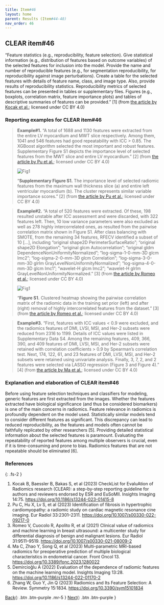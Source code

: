 ```yaml
---
title: Item#46
layout: home
parent: Results (Item#44-48)
nav_order: 46
---
```


## CLEAR item#46


“Feature statistics (e.g., reproducibility, feature selection). Give statistical information (e.g., distribution of features based on outcome variables) of the selected features for inclusion into the model. Provide the name and number of reproducible features (e.g., for segmentation reproducibility, for reproducibility against image perturbations). Create a table for the selected features with details of feature name, class, and image type. Also, provide results of reproducibility statistics. Reproducibility metrics of selected features can be presented in tables or supplementary files. Figures (e.g., boxplots, correlation matrix, feature importance plots) and tables of descriptive summaries of features can be provided.” [1] (from [the article by Kocak et al.](https://insightsimaging.springeropen.com/articles/10.1186/s13244-023-01415-8); licensed under CC BY 4.0)


### Reporting examples for CLEAR item#46

> **Example#1.** “A total of 1688 and 1130 features were extracted from the entire LV myocardium and MWT slice respectively. Among them, 1041 and 546 features had good repeatability with ICC > 0.85. The XGBoost algorithm selected the most important and robust features. Supplementary Figure S1 depicts the importance level of selected features from the MWT slice and entire LV myocardium.” [2] (from [the article by Pu et al.](https://doi.org/10.1007/s00330-022-09217-0); licensed under CC BY 4.0)
>
> ![Fig1](/CLEAR-E3/figs/Item46_Figure1.png)
>
> “**Supplementary Figure S1.** The importance level of selected radiomic features from the maximum wall thickness slice (a) and entire left ventricular myocardium (b). The cluster represents similar variable importance scores.” [2] (from [the article by Pu et al.](https://doi.org/10.1007/s00330-022-09217-0); licensed under CC BY 4.0)

> **Example#2.** “A total of 520 features were extracted. Of these, 198 resulted unstable after ICC assessment and were discarded, with 322 features left. Then, 10 low variance parameters were also excluded as well as 278 highly intercorrelated ones, as resulted from the pairwise correlation matrix shown in Figure S1. After class balancing with SMOTE, from the remaining 34 features, RFECV identified a subset of 10 […], including “original shape2D PerimeterSurfaceRatio”; “original shape2D Elongation”; “original glcm Autocorrelation”; “original gldm DependenceNonUniformityNormalized”; “log-sigma-1-0-mm-3D glcm Imc2”; “log-sigma-2-0-mm-3D glcm Correlation”; “log-sigma-3-0-mm-3D glrlm GrayLevelNonUniformityNormalized”; “log-sigma-4-0-mm-3D glcm Imc1”; “wavelet-H glcm Imc2”; “wavelet-H glrlm GrayLevelNonUniformityNormalized.” [3] (from [the article by Romeo et al.](https://doi.org/10.1007/s00330-021-08009-2); licensed under CC BY 4.0)
>
> ![Fig1](/CLEAR-E3/figs/Item46_Figure2.png)
>
> “**Figure S1.** Clustered heatmap showing the pairwise correlation matrix of the radiomic data in the training set prior (left) and after (right) removal of highly intercorrelated features from the dataset.”  [3] (from [the article by Romeo et al.](https://doi.org/10.1007/s00330-021-08009-2); licensed under CC BY 4.0)

> **Example#3.** “First, features with ICC values < 0.9 were excluded, and the radiomics features of DMI, LVSI, MSI, and Her-2 subsets were reduced from 2316 to 1199. Details of ICC values were listed in Supplementary Data S4. Among the remaining features, 409, 366, 390, and 409 features of DMI, LVSI, MSI, and Her-2 subsets were retained with correlation coefficients > 0.9 by Spearman’s correlation test. Next, 174, 122, 61, and 23 features of DMI, LVSI, MSI, and Her-2 subsets were retained using univariate analysis. Finally, 3, 7, 2, and 2 features were selected via LASSO regression (Figure 3 and Figure 4).” [4] (from [the article by Ma et al.](https://doi.org/10.3389/fonc.2023.1280022); licensed under CC BY 4.0)

### Explanation and elaboration of CLEAR item#46

Before using feature selection techniques and classifiers for modeling, generic features are first extracted from the images. Whether the features extracted have biological significance (and thus be considered biomarkers) is one of the main concerns in radiomics. Feature relevance in radiomics is profoundly dependent on the model used. Statistically similar models tend to consider different features as significant.  This discrepancy can lead to reduced reproducibility, as the features and models often cannot be faithfully replicated by other researchers [5]. Providing detailed statistical information about the selected features is paramount. Evaluating the repeatability of reported features among multiple observers is crucial, even if it is time-consuming and prone to bias. Radiomics features that are not repeatable should be eliminated [6].

### References

{: .fs-2 }

1. 	Kocak B, Baessler B, Bakas S, et al (2023) CheckList for EvaluAtion of Radiomics research (CLEAR): a step-by-step reporting guideline for authors and reviewers endorsed by ESR and EuSoMII. Insights Imaging 14:75. https://doi.org/10.1186/s13244-023-01415-8
2. 	Pu C, Hu X, Lv S, et al (2023) Identification of fibrosis in hypertrophic cardiomyopathy: a radiomic study on cardiac magnetic resonance cine imaging. Eur Radiol 33:2301–2311. https://doi.org/10.1007/s00330-022-09217-0
3. 	Romeo V, Cuocolo R, Apolito R, et al (2021) Clinical value of radiomics and machine learning in breast ultrasound: a multicenter study for differential diagnosis of benign and malignant lesions. Eur Radiol 31:9511–9519. https://doi.org/10.1007/s00330-021-08009-2
4. 	Ma C, Zhao Y, Song Q, et al (2023) Multi-parametric MRI-based radiomics for preoperative prediction of multiple biological characteristics in endometrial cancer. Front Oncol 13. https://doi.org/10.3389/fonc.2023.1280022
5. 	Demircioğlu A (2022) Evaluation of the dependence of radiomic features on the machine learning model. Insights Imaging 13:28. https://doi.org/10.1186/s13244-022-01170-2
6. 	Zhang W, Guo Y, Jin Q (2023) Radiomics and Its Feature Selection: A Review. Symmetry 15:1834. https://doi.org/10.3390/sym15101834


[Back](https://radiomic.github.io/CLEAR-E3/docs/Results%20(Item%2044-48)/Item45.html){: .btn .btn-purple .mr-5 }
[Next](https://radiomic.github.io/CLEAR-E3/docs/Results%20(Item%2044-48)/Item47.html){: .btn .btn-purple   }

